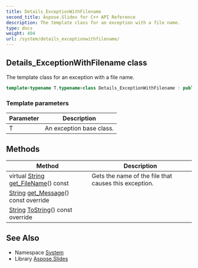 ```yaml
---
title: Details_ExceptionWithFilename
second_title: Aspose.Slides for C++ API Reference
description: The template class for an exception with a file name.
type: docs
weight: 404
url: /system/details_exceptionwithfilename/
---
```

## Details_ExceptionWithFilename class


The template class for an exception with a file name.

```cpp
template<typename T,typename>class Details_ExceptionWithFilename : public T
```


### Template parameters

| Parameter | Description |
| --- | --- |
| T | An exception base class. |
## Methods

| Method | Description |
| --- | --- |
| virtual [String](../string/) [get_FileName](./get_filename/)() const | Gets the name of the file that causes this exception. |
| [String](../string/) [get_Message](./get_message/)() const override |  |
| [String](../string/) [ToString](./tostring/)() const override |  |

## See Also

* Namespace [System](../)
* Library [Aspose.Slides](../../)